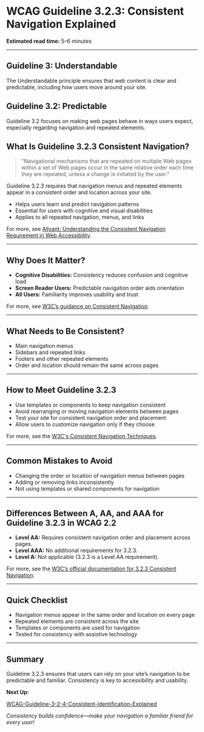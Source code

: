 <!---
title: 3.2.3 - Consistent Navigation
series: Making the Web Accessible for All
description: A practical guide to WCAG Guideline 3.2.3 (Consistent Navigation)—what it means, why it matters, and how to ensure navigation is predictable across your site.
keywords: wcag 3.2.3, consistent navigation, accessibility, web standards, navigation menus, user experience
image: WCAG-Series-3-2-3.png
imageAlt: Blue text on yellow background saying, "Web Content Accessibiilty Guiedlines (WCAG) 3.2.3 Explained, Consistent Navigation"
status: published
date: 2025-07-03
excerpt: This guideline ensures navigation is predictable and consistent across the site.
--->

# **WCAG Guideline 3.2.3: Consistent Navigation Explained**

**Estimated read time:** 5–6 minutes

---

## **Guideline 3: Understandable**

The Understandable principle ensures that web content is clear and predictable, including how users move around your site.

## **Guideline 3.2: Predictable**

Guideline 3.2 focuses on making web pages behave in ways users expect, especially regarding navigation and repeated elements.

## **What Is Guideline 3.2.3 Consistent Navigation?**

<!-- [Illustration: Website with navigation bar in the same place on every page] -->

> "Navigational mechanisms that are repeated on multiple Web pages within a set of Web pages occur in the same relative order each time they are repeated, unless a change is initiated by the user."

Guideline 3.2.3 requires that navigation menus and repeated elements appear in a consistent order and location across your site.

- Helps users learn and predict navigation patterns
- Essential for users with cognitive and visual disabilities
- Applies to all repeated navigation, menus, and links

For more, see [Allyant: Understanding the Consistent Navigation Requirement in Web Accessibility](https://allyant.com/blog/understanding-the-consistent-navigation-requirement-in-web-accessibility).

---

## **Why Does It Matter?**

<!-- [Infographic: Navigation bar, user with screen reader, and cognitive accessibility icon] -->

- **Cognitive Disabilities:** Consistency reduces confusion and cognitive load
- **Screen Reader Users:** Predictable navigation order aids orientation
- **All Users:** Familiarity improves usability and trust

For more, see [W3C’s guidance on Consistent Navigation](https://www.w3.org/WAI/WCAG22/Understanding/consistent-navigation.html).

---

## **What Needs to Be Consistent?**

<!-- [Grid: Navigation bars, side menus, repeated links, and footers] -->

- Main navigation menus
- Sidebars and repeated links
- Footers and other repeated elements
- Order and location should remain the same across pages

---

## **How to Meet Guideline 3.2.3**

<!-- [Side-by-side: Good example (navigation bar in same place) vs. Bad example (navigation moves or changes order)] -->

- Use templates or components to keep navigation consistent
- Avoid rearranging or moving navigation elements between pages
- Test your site for consistent navigation order and placement
- Allow users to customize navigation only if they choose

For more, see the [W3C's Consistent Navigation Techniques](https://www.w3.org/WAI/WCAG22/Techniques/general/G61).

---

## **Common Mistakes to Avoid**

<!-- [Do/Don't graphic: Left side with consistent navigation, right side with navigation order changed] -->

- Changing the order or location of navigation menus between pages
- Adding or removing links inconsistently
- Not using templates or shared components for navigation

---

## **Differences Between A, AA, and AAA for Guideline 3.2.3 in WCAG 2.2**

<!-- [Infographic: Three columns labeled A, AA, AAA with example requirements for each] -->

- **Level AA:** Requires consistent navigation order and placement across pages.
- **Level AAA:** No additional requirements for 3.2.3.
- **Level A:** Not applicable (3.2.3 is a Level AA requirement).

For more, see the [W3C’s official documentation for 3.2.3 Consistent Navigation](https://www.w3.org/WAI/WCAG22/Understanding/consistent-navigation.html).

---

## **Quick Checklist**

<!-- [Checklist graphic: Icons for navigation bar, template, and user] -->

- Navigation menus appear in the same order and location on every page
- Repeated elements are consistent across the site
- Templates or components are used for navigation
- Tested for consistency with assistive technology

---

## **Summary**

<!-- [Illustration: User navigating a website with a consistent navigation bar] -->

Guideline 3.2.3 ensures that users can rely on your site’s navigation to be predictable and familiar. Consistency is key to accessibility and usability.

**Next Up:**

[WCAG-Guideline-3-2-4-Consistent-Identification-Explained](WCAG-Guideline-3-2-4-Consistent-Identification-Explained)

*Consistency builds confidence—make your navigation a familiar friend for every user!*
